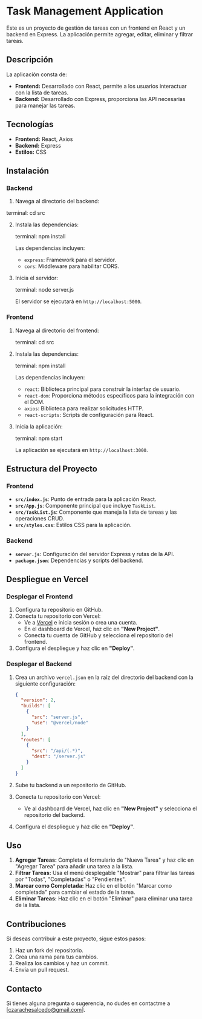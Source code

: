 
# Task Management Application

Este es un proyecto de gestión de tareas con un frontend en React y un backend en Express. La aplicación permite agregar, editar, eliminar y filtrar tareas.

## Descripción

La aplicación consta de:

- **Frontend:** Desarrollado con React, permite a los usuarios interactuar con la lista de tareas.
- **Backend:** Desarrollado con Express, proporciona las API necesarias para manejar las tareas.

## Tecnologías

- **Frontend:** React, Axios
- **Backend:** Express
- **Estilos:** CSS

## Instalación

### Backend

1. Navega al directorio del backend:

  terminal:
   cd src
   

2. Instala las dependencias:

   terminal:
   npm install
   

   Las dependencias incluyen:

   - `express`: Framework para el servidor.
   - `cors`: Middleware para habilitar CORS.

3. Inicia el servidor:

   terminal:
   node server.js
   

   El servidor se ejecutará en `http://localhost:5000`.

### Frontend

1. Navega al directorio del frontend:

   terminal:
    cd src
   

2. Instala las dependencias:

   terminal:
   npm install
   

   Las dependencias incluyen:

   - `react`: Biblioteca principal para construir la interfaz de usuario.
   - `react-dom`: Proporciona métodos específicos para la integración con el DOM.
   - `axios`: Biblioteca para realizar solicitudes HTTP.
   - `react-scripts`: Scripts de configuración para React.

3. Inicia la aplicación:

   terminal:
   npm start
   

   La aplicación se ejecutará en `http://localhost:3000`.

## Estructura del Proyecto

### Frontend

- **`src/index.js`**: Punto de entrada para la aplicación React.
- **`src/App.js`**: Componente principal que incluye `TaskList`.
- **`src/TaskList.js`**: Componente que maneja la lista de tareas y las operaciones CRUD.
- **`src/styles.css`**: Estilos CSS para la aplicación.

### Backend

- **`server.js`**: Configuración del servidor Express y rutas de la API.
- **`package.json`**: Dependencias y scripts del backend.

## Despliegue en Vercel

### Desplegar el Frontend

1. Configura tu repositorio en GitHub.
2. Conecta tu repositorio con Vercel:
   - Ve a [Vercel](https://vercel.com/) e inicia sesión o crea una cuenta.
   - En el dashboard de Vercel, haz clic en **"New Project"**.
   - Conecta tu cuenta de GitHub y selecciona el repositorio del frontend.
3. Configura el despliegue y haz clic en **"Deploy"**.

### Desplegar el Backend

1. Crea un archivo `vercel.json` en la raíz del directorio del backend con la siguiente configuración:

   ```json
   {
     "version": 2,
     "builds": [
       {
         "src": "server.js",
         "use": "@vercel/node"
       }
     ],
     "routes": [
       {
         "src": "/api/(.*)",
         "dest": "/server.js"
       }
     ]
   }
   ```

2. Sube tu backend a un repositorio de GitHub.
3. Conecta tu repositorio con Vercel:
   - Ve al dashboard de Vercel, haz clic en **"New Project"** y selecciona el repositorio del backend.
4. Configura el despliegue y haz clic en **"Deploy"**.

## Uso

1. **Agregar Tareas:** Completa el formulario de "Nueva Tarea" y haz clic en "Agregar Tarea" para añadir una tarea a la lista.
2. **Filtrar Tareas:** Usa el menú desplegable "Mostrar" para filtrar las tareas por "Todas", "Completadas" o "Pendientes".
3. **Marcar como Completada:** Haz clic en el botón "Marcar como completada" para cambiar el estado de la tarea.
4. **Eliminar Tareas:** Haz clic en el botón "Eliminar" para eliminar una tarea de la lista.

## Contribuciones

Si deseas contribuir a este proyecto, sigue estos pasos:

1. Haz un fork del repositorio.
2. Crea una rama para tus cambios.
3. Realiza los cambios y haz un commit.
4. Envía un pull request.


## Contacto

Si tienes alguna pregunta o sugerencia, no dudes en contactme a [czarachesalcedo@gmail.com].